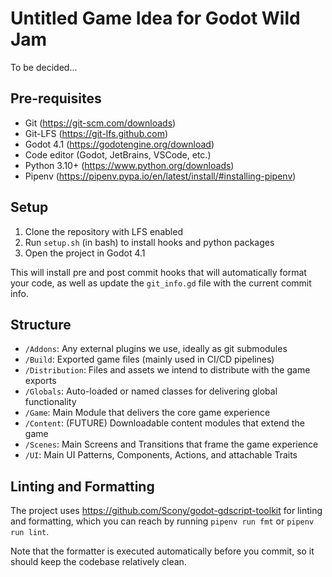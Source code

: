 # Untitled Game Idea for Godot Wild Jam

To be decided...

## Pre-requisites

- Git (https://git-scm.com/downloads)
- Git-LFS (https://git-lfs.github.com)
- Godot 4.1 (https://godotengine.org/download)
- Code editor (Godot, JetBrains, VSCode, etc.)
- Python 3.10+ (https://www.python.org/downloads)
- Pipenv (https://pipenv.pypa.io/en/latest/install/#installing-pipenv)

## Setup

1. Clone the repository with LFS enabled
2. Run `setup.sh` (in bash) to install hooks and python packages
3. Open the project in Godot 4.1

This will install pre and post commit hooks that will automatically format your
code, as well as update the `git_info.gd` file with the current commit info.

## Structure

- `/Addons`: Any external plugins we use, ideally as git submodules
- `/Build`: Exported game files (mainly used in CI/CD pipelines)
- `/Distribution`: Files and assets we intend to distribute with the game exports
- `/Globals`: Auto-loaded or named classes for delivering global functionality
- `/Game`: Main Module that delivers the core game experience
- `/Content`: (FUTURE) Downloadable content modules that extend the game
- `/Scenes`: Main Screens and Transitions that frame the game experience
- `/UI`: Main UI Patterns, Components, Actions, and attachable Traits

## Linting and Formatting

The project uses https://github.com/Scony/godot-gdscript-toolkit for linting
and formatting, which you can reach by running `pipenv run fmt` or 
`pipenv run lint`.

Note that the formatter is executed automatically before you commit, so it 
should keep the codebase relatively clean.
